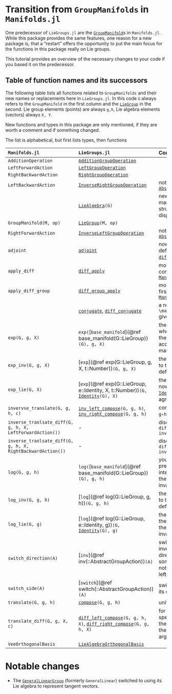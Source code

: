 # Transition from `GroupManifolds` in `Manifolds.jl`

One predecessor of `LieGroups.jl` are the [`GroupManifold`]()s in `Manifolds.jl`.
While this package provides the same features, one reason for a new package is,
that a “restart” offers the opportunity to put the main focus for the functions in this package
really on Lie groups.

This tutorial provides an overview of the necessary changes to your code if you based it on the predecessor.

## Table of function names and its successors

The following table lists all functions related to `GroupManifolds` and their new names
or replacements here in `LieGroups.jl`. In this code `G` always refers to the `GroupManifold`
in the first column and the [`LieGroup`](@ref) in the second.
Lie group elements (points) are always `g,h`,
Lie algebra elements (vectors) always `X, Y`.

New functions and types in this package are only mentioned, if they are worth a comment and if something changed.

The list is alphabetical, but first lists types, then functions

| `Manifolds.jl` | `LieGroups.jl` | Comment |
|:---------- |:---------- |:-------------- |
| `AdditionOperation` | [`AdditionGroupOperation`](@ref) | |
| `LeftForwardAction` | [`LeftGroupOperation`](@ref)
| `RightBackwardAction` | [`RightGroupOperation`](@ref) | |
| `LeftBackwardAction` | [`InverseRightGroupOperation`](@ref) | note that this is now also aa [`AbstractLeftGroupActionType`](@ref) |
| | [`LieAlgebra`](@ref)`(G)` | new alias to emphasize its manifold- and vector structure as well as for a few dispatch methods. |
| `GroupManifold(M, op)` | [`LieGroup`](@ref)`(M, op)` | |
| `RightForwardAction` | [`InverseLeftGroupOperation`](@ref) | note that this is an [`AbstractRightGroupActionType`](@ref) |
| `adjoint` | [`adjoint`](@ref) | now implemented with a default, when you provide [`diff_conjugate!`](@ref).
| `apply_diff` | [`diff_apply`](@ref) | modifiers (diff) come first, consistent with [`ManifoldsDiff.jl`](https://juliamanifolds.github.io/ManifoldDiff.jl/stable/) |
| `apply_diff_group` | [`diff_group_apply`](@ref) | modifiers (diff/group) come first, consistent with [`ManifoldsDiff.jl`](https://juliamanifolds.github.io/ManifoldDiff.jl/stable/) |
| | [`conjugate`](@ref), [`diff_conjugate`](@ref) | a new function to model ``c_g: \mathcal G → \mathcal G`` given by ``c_g(h) = g∘h∘g^{-1}`` |
| `exp(G, g, X)` | `exp(`[`base_manifold`](@ref base_manifold(G::LieGroup))`(G), g, X)` | the previous defaults whenever not agreeing with the invariant one can now be accessed on the internal manifold |
| `exp_inv(G, g, X)` | [`exp`](@ref exp(G::LieGroup, g, X, t::Number))`(G, g, X)`  | the exponential map invariant to the group operation is the default on Lie groups here |
| `exp_lie(G, X)` | [`exp`](@ref exp(G::LieGroup, e::Identity, X, t::Number))`(G, `[`Identity`](@ref)`(G), X)` | the (matrix) exponential is now the one at the [`Identity`](@ref)`(G)`, since there it agrees with the invariant one |
| `invervse_translate(G, g, h, c)` | [`inv_left_compose`](@ref)`(G, g, h)`, [`inv_right_compose`](@ref)`(G, g, h)` | compute ``g^{-1}∘h`` and ``g∘h^{-1}``, resp. |
| `inverse_tranlsate_diff(G, g, h, X, LeftForwardAction())` | - | discontinued, use `diff_left_compose(G, inv(G,g), h)` |
| `inverse_tranlsate_diff(G, g, h, X, RightBackwardAction())` | - | discontinued, use `diff_left_compose(G, h, inv(G,g))` |
| `log(G, g, h)` | `log(`[`base_manifold`](@ref base_manifold(G::LieGroup))`(G), g, h)` | you can now access the previous defaults on the internal manifold whenever they do not agree with the invariant one |
| `log_inv(G, g, h)` | [`log`](@ref log(G::LieGroup, g, h))`(G, g, h)` | the logarithmic map invariant to the group operation is the default on Lie groups here |
| `log_lie(G, g)` | [`log`](@ref log(G::LieGroup, e::Identity, g))`(G, `[`Identity`](@ref)`(G), g)` | the (matrix) logarithm is now the one at the identity, since there it agrees with the invariant one |
| `switch_direction(A)` | [`inv`](@ref inv(::AbstractGroupAction))`(A)` | switches from an action to its inverse action (formerly the direction forward/backward, sometimes even left/right, do not confuse with the side left/right). |
| `switch_side(A)` | [`switch`](@ref switch(::AbstractGroupAction))`(A)` | switches from a left action to its corresponding right action. |
| `translate(G, g, h)` | [`compose`](@ref)`(G, g, h)` | unified to `compose` |
| `translate_diff(G, g, X, c)` | [`diff_left_compose`](@ref)`(G, g, h, X)`, [`diff_right_compose`](@ref)`(G, g, h, X)` | for compose ``∘(g, h)`` we specify now whether we take the derivative with respect to the left (`g`) or right (`h`) argument |
|`VeeOrthogonalBasis` | [`LieAlgebraOrthogonalBasis`](@ref) | |

# Notable changes

* The [`GeneralLinearGroup`](@ref) (formerly `GeneralLinear`) switched to using its Lie algebra to represent tangent vectors.
